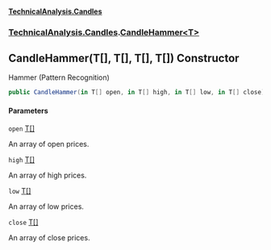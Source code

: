 #### [TechnicalAnalysis\.Candles](Atypical.TechnicalAnalysis.Candles.md 'Atypical\.TechnicalAnalysis\.Candles')
### [TechnicalAnalysis\.Candles](Atypical.TechnicalAnalysis.Candles.md#TechnicalAnalysis.Candles 'TechnicalAnalysis\.Candles').[CandleHammer&lt;T&gt;](CandleHammer_T_.md 'TechnicalAnalysis\.Candles\.CandleHammer\<T\>')

## CandleHammer\(T\[\], T\[\], T\[\], T\[\]\) Constructor

Hammer \(Pattern Recognition\)

```csharp
public CandleHammer(in T[] open, in T[] high, in T[] low, in T[] close);
```
#### Parameters

<a name='TechnicalAnalysis.Candles.CandleHammer_T_.CandleHammer(T[],T[],T[],T[]).open'></a>

`open` [T](CandleHammer_T_.md#TechnicalAnalysis.Candles.CandleHammer_T_.T 'TechnicalAnalysis\.Candles\.CandleHammer\<T\>\.T')[\[\]](https://docs.microsoft.com/en-us/dotnet/api/System.Array 'System\.Array')

An array of open prices\.

<a name='TechnicalAnalysis.Candles.CandleHammer_T_.CandleHammer(T[],T[],T[],T[]).high'></a>

`high` [T](CandleHammer_T_.md#TechnicalAnalysis.Candles.CandleHammer_T_.T 'TechnicalAnalysis\.Candles\.CandleHammer\<T\>\.T')[\[\]](https://docs.microsoft.com/en-us/dotnet/api/System.Array 'System\.Array')

An array of high prices\.

<a name='TechnicalAnalysis.Candles.CandleHammer_T_.CandleHammer(T[],T[],T[],T[]).low'></a>

`low` [T](CandleHammer_T_.md#TechnicalAnalysis.Candles.CandleHammer_T_.T 'TechnicalAnalysis\.Candles\.CandleHammer\<T\>\.T')[\[\]](https://docs.microsoft.com/en-us/dotnet/api/System.Array 'System\.Array')

An array of low prices\.

<a name='TechnicalAnalysis.Candles.CandleHammer_T_.CandleHammer(T[],T[],T[],T[]).close'></a>

`close` [T](CandleHammer_T_.md#TechnicalAnalysis.Candles.CandleHammer_T_.T 'TechnicalAnalysis\.Candles\.CandleHammer\<T\>\.T')[\[\]](https://docs.microsoft.com/en-us/dotnet/api/System.Array 'System\.Array')

An array of close prices\.